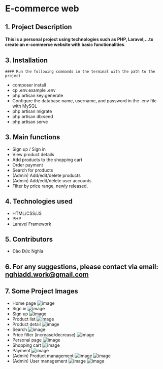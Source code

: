 # E-commerce web 

## 1. Project Description
   #### This is a personal project using technologies such as PHP, Laravel,...to create an e-commerce website with basic functionalities.

## 3. Installation
    #### Run the following commands in the terminal with the path to the project
   - composer install
   - cp .env.example .env
   - php artisan key:generate
   - Configure the database name, username, and password in the .env file with MySQL
   - php artisan migrate
   - php artisan db:seed
   - php artisan serve

## 3. Main functions
   - Sign up / Sign in
   - View product details
   - Add products to the shopping cart
   - Order payment
   - Search for products
   - (Admin) Add/edit/delete products
   - (Admin) Add/edit/delete user accounts
   - Filter by price range, newly released.

## 4. Technologies used
   - HTML/CSS/JS
   - PHP
   - Laravel Framework

## 5. Contributors
   -  Đào Đức Nghĩa 

## 6. For any suggestions, please contact via email: nghiadd.work@gmail.com

## 7. Some Project Images
   - Home page
     ![image](https://github.com/daoducnghia/ShoppingEC/assets/93426925/5f9245b6-b1bd-4d62-b3c3-5b6287a75646)
   - Sign in
     ![image](https://github.com/daoducnghia/ShoppingEC/assets/93426925/14884343-5397-4464-9324-1fd91bf21028)
   - Sign up
     ![image](https://github.com/daoducnghia/ShoppingEC/assets/93426925/41afaf5f-0c4b-4920-93a9-c5b86facc40f)
   - Product list
     ![image](https://github.com/daoducnghia/ShoppingEC/assets/93426925/677a68cb-55a6-46f1-a148-295a65d8f1c5)
   - Product detail
     ![image](https://github.com/daoducnghia/ShoppingEC/assets/93426925/e1920a5a-b424-4818-8d7f-2fd26aa3c620)
   - Search
     ![image](https://github.com/daoducnghia/ShoppingEC/assets/93426925/07eb50db-353b-4e8c-a6ea-ed3ea11f8b3e)
   - Price filter (increase/decrease)
     ![image](https://github.com/daoducnghia/ShoppingEC/assets/93426925/18547181-6333-469a-9b9f-baf9c36ecd5b)
   - Personal page
     ![image](https://github.com/daoducnghia/ShoppingEC/assets/93426925/d2a8e347-cb11-4800-9600-e9e86fe93e02)
   - Shopping cart
     ![image](https://github.com/daoducnghia/ShoppingEC/assets/93426925/922a1baf-f38f-4bda-8f9c-2940d05997dd)
   - Payment
     ![image](https://github.com/daoducnghia/ShoppingEC/assets/93426925/d0360cbe-c803-4872-b657-7b0c7be4acd5)
   - (Admin) Product management
     ![image](https://github.com/daoducnghia/ShoppingEC/assets/93426925/8ee5cbd5-7463-42fa-8c42-9dbf6a3bb768)
     ![image](https://github.com/daoducnghia/ShoppingEC/assets/93426925/38f3b312-bedb-4291-ba8f-af6944fe6dd8)
   - (Admin) User management
     ![image](https://github.com/daoducnghia/ShoppingEC/assets/93426925/2b4f453d-9ce6-4b85-8b16-c530a7f67a14)
     ![image](https://github.com/daoducnghia/ShoppingEC/assets/93426925/03c479f2-1a0d-4238-b16e-b2c6b2e5fd2e)
